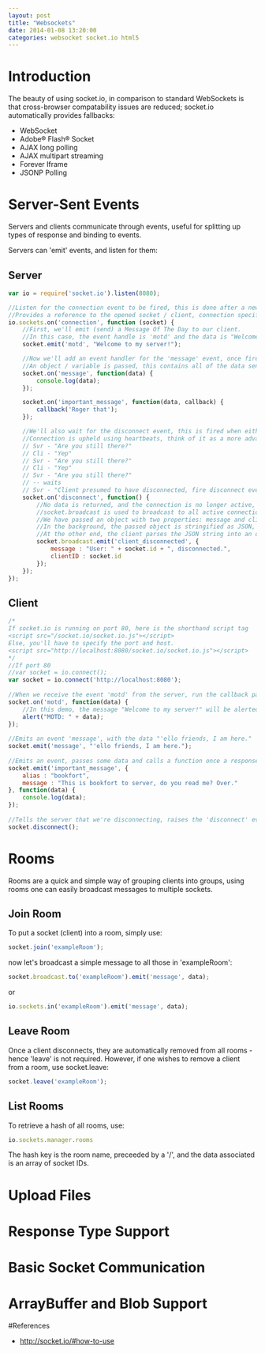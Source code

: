 ```yaml
---
layout: post
title: "Websockets"
date: 2014-01-08 13:20:00
categories: websocket socket.io html5
---
```


# Introduction

The beauty of using socket.io, in comparison to standard WebSockets is that cross-browser compatability issues are reduced; socket.io automatically provides fallbacks:

-	WebSocket
-	Adobe® Flash® Socket
-	AJAX long polling
-	AJAX multipart streaming
-	Forever Iframe
-	JSONP Polling

# Server-Sent Events

Servers  and clients communicate through events, useful for splitting up types of response and binding to events.  

Servers can 'emit' events, and listen for them:
## Server
``` javascript
var io = require('socket.io').listen(8080);

//Listen for the connection event to be fired, this is done after a new successful connection is made to a client
//Provides a reference to the opened socket / client, connection specific communication done via ref.
io.sockets.on('connection', function (socket) {
	//First, we'll emit (send) a Message Of The Day to our client.
	//In this case, the event handle is 'motd' and the data is "Welcome to my server!"
	socket.emit('motd', "Welcome to my server!");

	//Now we'll add an event handler for the 'message' event, once fired it will call the function
	//An object / variable is passed, this contains all of the data sent by the client for that event. 
	socket.on('message', function(data) {
		console.log(data);
	});

	socket.on('important_message', function(data, callback) {
		callback('Roger that');
	});

	//We'll also wait for the disconnect event, this is fired when either: the client says it's disconnecting, or the client doesn't respond for a given time.
	//Connection is upheld using heartbeats, think of it as a more advanced ping system
	// Svr - "Are you still there?"
	// Cli - "Yep"
	// Svr - "Are you still there?"
	// Cli - "Yep"
	// Svr - "Are you still there?"
	// -- waits
	// Svr - "Client presumed to have disconnected, fire disconnect event."
	socket.on('disconnect', function() {
		//No data is returned, and the connection is no longer active, hence one cannot emit on socket.
		//socket.broadcast is used to broadcast to all active connections, except the socket that sent it.
		//We have passed an object with two properties: message and clientID
		//In the background, the passed object is stringified as JSON, then sent
		//At the other end, the client parses the JSON string into an object again, hence references are broken and functions cannot be communicated.
		socket.broadcast.emit('client_disconnected', {
			message : "User: " + socket.id + ", disconnected.",
			clientID : socket.id
		});
	});
});
```

## Client
``` javascript
/* 
If socket.io is running on port 80, here is the shorthand script tag
<script src="/socket.io/socket.io.js"></script>
Else, you'll have to specify the port and host.
<script src="http://localhost:8080/socket.io/socket.io.js"></script>
*/
//If port 80
//var socket = io.connect();
var socket = io.connect('http://localhost:8080');
 
//When we receive the event 'motd' from the server, run the callback passing the data
socket.on('motd', function(data) {
	//In this demo, the message "Welcome to my server!" will be alerted.
	alert("MOTD: " + data);
});
 
//Emits an event 'message', with the data "'ello friends, I am here." 
socket.emit('message', "'ello friends, I am here.");
 
//Emits an event, passes some data and calls a function once a response is received. 
socket.emit('important_message', {
	alias : "bookfort",
	message : "This is bookfort to server, do you read me? Over."
}, function(data) {
	console.log(data);
});
 
//Tells the server that we're disconnecting, raises the 'disconnect' event.
socket.disconnect(); 
```

# Rooms

Rooms are a quick and simple way of grouping clients into groups, using rooms one can easily broadcast messages to multiple sockets.

## Join Room
To put a socket (client) into a room, simply use: 
``` javascript
socket.join('exampleRoom');
```
now let's broadcast a simple message to all those in 'exampleRoom':
``` javascript
socket.broadcast.to('exampleRoom').emit('message', data);
```
or
``` javascript
io.sockets.in('exampleRoom').emit('message', data);
```

## Leave Room

Once a client disconnects, they are automatically removed from all rooms - hence 'leave' is not required. However, if one wishes to remove a client from a room, use socket.leave: 
``` javascript
socket.leave('exampleRoom');
```

## List Rooms

To retrieve a hash of all rooms, use:
``` javascript
io.sockets.manager.rooms
```
The hash key is the room name, preceeded by a '/', and the data associated is an array of socket IDs.

# Upload Files


# Response Type Support


# Basic Socket Communication


# ArrayBuffer and Blob Support

#References
- http://socket.io/#how-to-use

